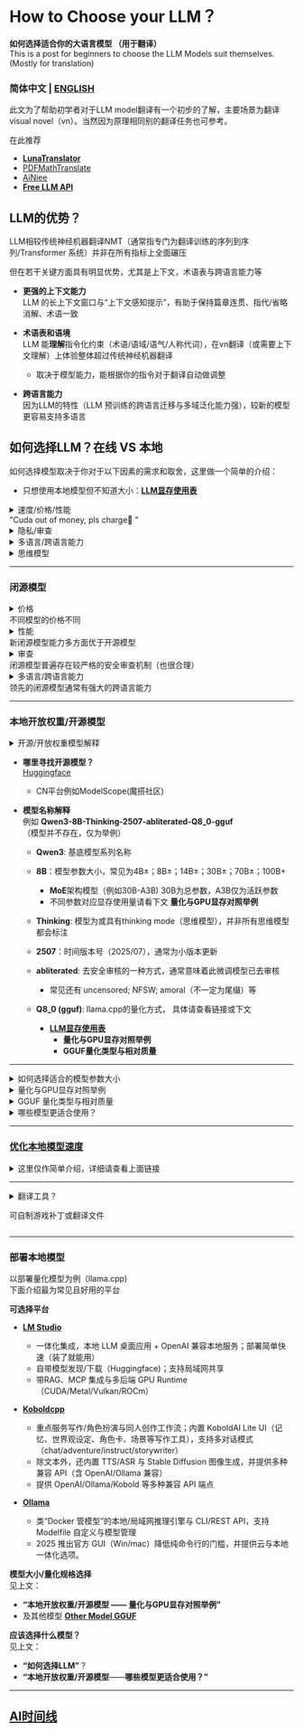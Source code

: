 # How to Choose your LLM？
**如何选择适合你的大语言模型 （用于翻译）**  </br>
This is a post for beginners to choose the LLM Models suit themselves. (Mostly for translation)

### 简体中文  | [ENGLISH](README_en.md)
此文为了帮助初学者对于LLM model翻译有一个初步的了解，主要场景为翻译visual novel（vn）。当然因为原理相同别的翻译任务也可参考。

在此推荐
- [**LunaTranslator**](https://github.com/HIllya51/LunaTranslator)
- [PDFMathTranslate](https://github.com/PDFMathTranslate/PDFMathTranslate-next)
- [AiNiee](https://github.com/NEKOparapa/AiNiee)
- [**Free LLM API**](Freellmapi.md)


## LLM的优势？
LLM相较传统神经机器翻译NMT（通常指专门为翻译训练的序列到序列/Transformer 系统）并非在所有指标上全面碾压</br>

但在若干关键方面具有明显优势，尤其是上下文，术语表与跨语言能力等
- **更强的上下文能力**</br>
  LLM 的长上下文窗口与“上下文感知提示”，有助于保持篇章连贯、指代/省略消解、术语一致

- **术语表和语境**</br>
  LLM 能**理解**指令化约束（术语/语域/语气/人称代词），在vn翻译（或需要上下文理解）上体验整体超过传统神经机器翻译
  - 取决于模型能力，能根据你的指令对于翻译自动做调整 

- **跨语言能力**</br>
  因为LLM的特性（LLM 预训练的跨语言迁移与多域泛化能力强），较新的模型更容易支持多语言

## 如何选择LLM？在线 VS 本地
如何选择模型取决于你对于以下因素的需求和取舍，这里做一个简单的介绍：</br>

- 只想使用本地模型但不知道大小：[**LLM显存使用表**](OtherModels_gguf.md)

<details>
  <summary>速度/价格/性能  </br>
  "Cuda out of money, pls charge💸 "</summary>   </br>
  
LLM可以分为
- **本地模型**
- **在线模型**
  - 在线模型又可分为**官方api**
  - **第三方托管api**
  
本地（托管）模型，顾名思义为用户用自己的电脑/服务器运行LLM

能运行多大参数的模型取决于 **显卡显存带宽/显存大小/算力**
  
- 无论是**本地模型**还是**在线api**，都有价格取舍的问题。</br>
  本地模型需要显卡，在线api需要按量付费，这些价格取决于模型参数大小和你使用的token数量</br>
更大的模型/更快的速度=更好的效果=更多的显存+更多的cuda core=更贵的api价格
  - 谷歌提供**免费层api**，且gemini 2.0flash通常强于70%开源小模型，但有额度限制 更大的模型=更多的限制</br>

- 如果没有8G及以上显卡（最低条件通常6G）（Mac为16G统一内存），**建议选择**[**Free API**](Freellmapi.md)
  - cn内也有类似第三方平台提供一定的免费token服务
  - 笔者没有使用过AMD AI Max+ 395系列，不确定其兼容性或性能
    - 其设计类似Mac统一内存，但带宽更小（相对M3)，算力不足以支撑128G

- 6G及以上显存显卡可选择本地部署大模型
    - 详细请看下文 **本地开放权重/开源模型 ——量化与GPU显存对照举例**
      - **6G以下或其它VRAM**请额外查看 [**LLM显存使用表**](OtherModels_gguf.md)
        - 通常4B以下模型已难以保持翻译质量，8B为质量较好的甜点区 

 </details>

 <details>
  <summary>隐私/审查</summary>  

  -  **本地模型**：一般不用担心隐私泄露，都是在本地跑，唯一的问题是审查（可选择微调模型避免）。
    
  -  **google ai studio/免费层[API](Freellmapi.md)** 也不用担心隐私泄露，因为没有隐私（笑）。</br>
    谷歌明确free tier的数据会用于模型训练，没有关闭的选项。

  -  **付费api**：因为其性质暂时无法做到E2EE端到端加密，相对接近的TEE（CC-ON/机密计算）需看云服务商是否提供。
      - 绝大多数服务商只做传输加密与存储加密，服务端可见明文。承诺保护你的数据并定时删除，且有关闭数据用于训练的选项。
      - 审查存在.一般越新的模型越严格（模型本身安全审查更先进）,但第三方托管通常较官方api更宽松
        - 部分服务商明确有上报协议
    
  - **第三方托管开源模型**：隐私条款由托管方服务商规定</br>
    因为可选模型缘故，用户可选择已经过微调的模型来避免模型审查（托管方/平台是否有审查 笔者不能确定）
</details>

 <details>
  <summary>多语言/跨语言能力</summary>  
   
  - 多语言能力取决于基础模型训练的语料/模型大小/训练技术能力
    
    - 特定的微调模型相比其基础模型会在特定领域进一步加强</br>
    
      - 例如[SakuraLLM](https://github.com/SakuraLLM/SakuraLLM) 针对通用日文语料与轻小说/Galgame等领域的中日语料上进行继续预训练与微调，中日翻译水平大幅增加，</br>
    但在其他领域和语系能力会显著下降，且失去基础模型（Qwen2.5）其余大部分功能，基本仅能用于翻译任务
        
        - 原因为针对性微调会导致训练语料在不同语言上的不均衡及模型容量/分词问题，基底模型多语言语料越少，模型越小，这种现象越明显
</details>

<details> 
  <summary>思维模型</summary>  
  
  - 思维模型（Thinking）因理解上下文语境和用户指令能力进一步加强</br>
    理论上在需要上下文关联的情况下（例如名字/人称）对于整篇文章的翻译会优于未开启时的结果（non-thinking mode）
    - 其文本质量同样取决于训练语料
  - 但思考时间较长，且思维链也需要消耗大量token，通常不适合实时快速翻译
  
</details>

---------

### 闭源模型

<details> 
  <summary>价格</br>
不同模型的价格不同</br>
  </summary>  
以gemini官方api 10USD使用量为例做一个快速的估算：

| 特性         | 2.5 Pro | 2.5 Flash | 2.5 Flash-Lite |
| :----------- | :-----: | :-------: | :--------: |
| 输入上限(或） | ~8M     | ~33.3M     |~100M      |
| 输出上限     | ~1M     |     ~4M    | ~25M       |
| 成本= 输入token* 单价+输出token*单价                |
1. 这里没有计算thinking token
2. 100token≈75 words(English)
3. 或者假设小型聊天式调用≈每次 1,000 个输入 token + 500 个输出 token.</br>
2.5 Pro：约 1,600 次调用</br>
  2.5 Flash：约 6,450 次调用</br>
  2.5 Flash-Lite 或 2.0 Flash：约 33,000 次调用</br>

> Google提供免费层（free tier）api   
> 但会受
> - 请求/分钟 (RPM)
> - Token/分钟 (TPM)
> - 请求/天 (RPD)  
> 等速率限制影响。每天配额按太平洋时间午夜重置


| 模型              | 官方 API 免费层额度（基准）        | AI Studio 内常见/悬停观察到的额度 |
|-------------------|-----------------------------------|--------------------------------|
| Gemini 2.5 Pro    | 5 RPM / 250k TPM / 100 RPD        | 未固定显示     |
| Gemini 2.5 Flash  | 10 RPM / 250k TPM / 250 RPD       | 常见 10 RPM / 500 RPD；2025-06 起部分场景降至 250 RPD |
| Gemini 2.5 Flash-Lite | 15 RPM / 250k TPM / 1000 RPD  | 常见 15 RPM / 500 RPD |
| Gemini 2.0 Flash  | 15 RPM / 1M TPM / 200 RPD         | 常见 15 RPM / 1500 RPD |
| Gemini 2.0 Flash-Lite | 30 RPM / 1M TPM / 200 RPD     | 常见 30 RPM / 1500 RPD |

\*AI Studio vs API：AI Studio页面的使用永久免费，但其界面内的限额与 API 文档表格不总是完全一致；Google 会不定期调整（例如 2.5 Flash 的 RPD 曾被观察到从 500 降到 250）
</details>
  
<details> 
  <summary>性能</br>  
新闭源模型能力多方面优于开源模型</summary>  
  
代表为（截至2025/08）
  - xai（grok 4）
  - Openai （GPT-5)
  - Google (Gemini 2.5pro)
  - Anthropic (Claude 4)</br>
  同系列模型之间参数越大，能力越强 （gemini2.5 pro>flash>lite)

多项测评（benchmark）可在[Kaggle](https://www.kaggle.com/benchmarks)查看

</details>

<details> 
  <summary>审查</br>    
闭源模型普遍存在较严格的安全审查机制（也很合理）</summary> 


**审查机制由弱到强为**</br>
grok3/4(容易绕过）≤ claude 3.7 ≤ gemini 2.0 series < gemini 2.5 series < openai第三方api <<< openai(越新的模型越难绕过）
1. Gemini 2.5 free tier审查疑似更严重
2. 各模型网页/客户端Chat版本审核强于api
3. 第三方托管通常审查弱于官方api

</details>

<details>
  <summary>多语言/跨语言能力</br>   
领先的闭源模型通常有强大的跨语言能力</summary> 

| 模型 | 可核实数量 | 依据（范围） | 备注 |
|---|---:|---|---|
| **xAI Grok-3** | **27** | 官方清单（模型） | 厂商列出的文本语言列表。 |
| **xAI Grok-4** | — | — | **未披露**（无官方数据）。 |
| **OpenAI GPT-4** | **26** | 评测覆盖（翻译版 MMLU） | 评测含 26 种语言；评测≠能力上限。 |
| **OpenAI GPT-4o** | **超过GPT-4** | 官方宣称 |   |
| **OpenAI GPT-5** | — | — | **未披露**（无官方数据）。 |
| **Google Gemini 2.5 Pro** | **37** / **40+** | 开发者提示语言 / Web 应用 UI | 两套口径：开发者清单 37；Web 应用 UI 为 40+。 |
| **Anthropic Claude 3.7 / 4 / 4.1** | **15** / **11** | 官方评测覆盖 / 产品/UI 语言 | 评测：英语+14 种非英语（共 15）；UI 语言：11。 |
<details> 
  <summary> Grok3 </summary> 
  
> English（英语）、Spanish（西班牙语）、French（法语）、Afrikaans（南非荷兰语）、Arabic（阿拉伯语）、Bengali（孟加拉语）、Welsh（威尔士语）、German（德语）、Greek（希腊语）、Indonesian（印尼语）、Icelandic（冰岛语）、Italian（意大利语）、Japanese（日语）、Korean（韩语）、Latvian（拉脱维亚语）、Marathi（马拉地语）、Nepali（尼泊尔语）、Punjabi（旁遮普语）、Polish（波兰语）、Russian（俄语）、Swahili（斯瓦希里语）、Telugu（泰卢固语）、Thai（泰语）、Turkish（土耳其语）、Ukrainian（乌克兰语）、Urdu（乌尔都语）、Chinese（中文） </br>
  
</details>

<details> 
  <summary> GPT-4 </summary> 
  
> English（英语）、Italian（意大利语）、Afrikaans（南非荷兰语）、Spanish（西班牙语）、German（德语）、French（法语）、Indonesian（印尼语）、Russian（俄语）、Polish（波兰语）、Ukrainian（乌克兰语）、Greek（希腊语）、Latvian（拉脱维亚语）、Mandarin（中文）、Arabic（阿拉伯语）、Turkish（土耳其语）、Japanese（日语）、Swahili（斯瓦希里语）、Welsh（威尔士语）、Korean（韩语）、Icelandic（冰岛语）、Bengali（孟加拉语）、Urdu（乌尔都语）、Nepali（尼泊尔语）、Thai（泰语）、Punjabi（旁遮普语）、Marathi（马拉地语）、Telugu（泰卢固语） </br>
</details>

<details> 
  <summary> Gemini </summary>  
  
> 阿拉伯语、孟加拉语、保加利亚语、中文（简体/繁体）、克罗地亚语、捷克语、丹麦语、荷兰语、英语、爱沙尼亚语、波斯语、芬兰语、法语、德语、希腊语、古吉拉特语、希伯来语、印地语、匈牙利语、印尼语、意大利语、日语、卡纳达语、韩语、拉脱维亚语、立陶宛语、马拉雅拉姆语、马拉地语、挪威语、波兰语、葡萄牙语、罗马尼亚语、俄语、塞尔维亚语、斯洛伐克语、斯洛文尼亚语、西班牙语、斯瓦希里语、瑞典语、泰米尔语、泰卢固语、泰语、土耳其语、乌克兰语、乌尔都语、越南语
</details>

<details> 
  <summary> Claude </summary> 
  
> English（英语，基线）、Spanish（西班牙语）、Portuguese（Brazil）（巴西葡萄牙语）、Italian（意大利语）、French（法语）、Indonesian（印尼语）、German（德语）、Arabic（阿拉伯语）、Chinese（Simplified）（简体中文）、Korean（韩语）、Japanese（日语）、Hindi（印地语）、Bengali（孟加拉语）、Swahili（斯瓦希里语）、Yoruba（约鲁巴语）
</details>

</details>

-------
### 本地开放权重/开源模型

<details> 
  <summary> 开源/开放权重模型解释 </summary> 
  
  - 目前开源模型一般指的是开放权重模型  </br>
  - **开放权重**：指模型权重（模型本身）发布，任何人可在一定协议下（例如MIT)使用，修改，微调，商业化等等</br>
  - **真正开源**：公布模型训练/推理代码及流程、模型结构、权重、训练数据来源且足以进行复现实验</br>

</details> 

- **哪里寻找开源模型？** </br>
[Huggingface](https://huggingface.co/)
  - CN平台例如ModelScope(魔搭社区)

- **模型名称解释** </br>
例如 **Qwen3-8B-Thinking-2507-abliterated-Q8_0-gguf** </br>
（模型并不存在，仅为举例）</br>

  - **Qwen3**: 基底模型系列名称
    
  - **8B**：模型参数大小，常见为4B±；8B±；14B±；30B±；70B±；100B+
    - **MoE**架构模型（例如30B-A3B) 30B为总参数，A3B仅为活跃参数
    - 不同参数对应显存使用量请看下文 **量化与GPU显存对照举例**
      
  - **Thinking**: 模型为或具有thinking mode（思维模型），并非所有思维模型都会标注
  
  - **2507**：时间版本号（2025/07），通常为小版本更新
  
  - **abliterated**: 去安全审核的一种方式，通常意味着此微调模型已去审核
    - 常见还有 uncensored; NFSW; amoral（不一定为尾缀）等
   
  - **Q8_0 (gguf)**: llama.cpp的量化方式， 具体请查看链接或下文
    - [**LLM显存使用表**](OtherModels_gguf.md)
      -  **量化与GPU显存对照举例**
      - **GGUF量化类型与相对质量**

--------

<details> 
  <summary> 如何选择适合的模型参数大小 </summary> 
  
  - 通常需GPU显存 ≥ 模型文件大小 + 上下文占用
  
  - 模型规模×数据×算力越大，通常效果越好(scaling law)
    - 例如Qwen3-4B<Qwen3-8B<Qwen3-14B<Qwen3-32B
  
  - 通常开源模型规模分布：4B±；8B±；14B±；32B±；70B±；100B+
    - 小于4B的模型往往翻译质量不佳，可在Huggingface自行寻找微调版测试
      - 在此可查看其他不同大小模型例子 | [**LLM显存使用表**](OtherModels_gguf.md) 
    - Moe架构模型以**总参数**为准
  
> 说明：推荐显存为“模型文件大小 + 1k余量”的保守估算；更长上下文或将 KV cache 放入显存时需要更多 VRAM。</br>

> 爆显存（即超过显存大小导致占用内存）会大幅降低速度（统一内存架构除外） </br>

> 理论上模型参数越大，翻译质量越高；不同系列难以对比

</details>

<details> 
  <summary> 量化与GPU显存对照举例 </summary> 
  
以Qwen3 GGUF 量化尺寸与推荐显存为例（llama.cpp）</br>
这里仅讨论支持llama.cpp的GGUF模型（可由ollama/LM studio等平台布置）（MLX类似）</br>

#### Qwen3-8B（GGUF）

| 量化 | 模型文件大小 | 推荐显存（仅权重+余量） |
|---|---:|---:|
| Q4_K_M | 5.03 GB | ≥ 6 GB |
| Q5_0 | 5.72 GB | ≥ 7/8 GB |
| Q5_K_M | 5.85 GB | ≥ 7/8 GB |
| Q6_K | 6.73 GB | ≥ 8 GB |
| Q8_0 | 8.71 GB | ≥ 10 GB |

#### Qwen3-14B（GGUF）

| 量化 | 模型文件大小 | 推荐显存（仅权重+余量） |
|---|---:|---:|
| Q4_K_M | 9.00 GB | ≥ 11/12 GB |
| Q5_0 | 10.3 GB | ≥ 12 GB |
| Q5_K_M | 10.5 GB | ≥ 12 GB |
| Q6_K | 12.1 GB | ≥ 14/16 GB |
| Q8_0 | 15.7 GB | ≥ 18/20 GB |

在此可查看其他不同大小模型例子 | [**LLM显存使用表**](OtherModels_gguf.md)  
\* *Apple Mac(M1版本及以上）统一内存为RAM+VRAM，扣除6~8G系统&程序需求剩余可近似看为显存（多数优化方式需更多内存）。*</br>
\* *MOE（混合专家）例如Qwen3-30b-A3b：其总参数大小为30b, 需全部装入显存，A3b只为活跃参数</br>
</details>

<details> 
  <summary> GGUF 量化类型与相对质量 </summary> 

> 注：质量为**相对 FP16 的总体逼近**与社区常用基准（如困惑度/客观评测）综合判断的**经验级**分档；
> 同一量化在不同模型/任务上可能有差异。
> `_K` 为更先进的 K 类量化；`_S/_M` 为不同“混合策略”，一般 `_M` 质量高于 `_S`。

| 量化类型 | 理论 bpw* | 相对质量（对比 FP16） | 典型使用场景 / 建议 | 备注 |
|---|---:|---|---|---|
| **Q8_0** | ≈ 8.0 | 最高（接近 FP16） | VRAM 充足、要尽量贴近原精度或做严谨评测 | 属于“旧法（legacy）”，但质量最高的量化档，相较FP16基本没有质量下降 |
| **Q6_K** | 6.5625 | 很高（接近 Q8_0） | 追求高质量且希望显存更省 | K-Quant，质量/体积效率优于同位数的旧法 |
| **Q5_K_M** | 5.5 | 较高 | 5-bit 档的通用首选；综合部署的“甜点位” | `_M` 较 `_S` 更注重质量 |
| **Q5_0** | ≈ 5.0 | 中等—较高 | 仅在兼容旧工作流时考虑(相对更高量化） | 旧法，质量通常逊于 Q5_K_ |
| **Q4_K_M** | 4.5 | 中等（**4-bit 中**质量最佳之一） | 显存较紧张但仍需可用质量；常见平衡点 | 社区普遍认为 **4-bit**内首选|
| **Q4_K_S** | ≈ 4.5 | 中等偏下（低于 `_M`） | 更追求速度/更小体积时的 4-bit 选项 | `_S` 为更激进混合，质量略降 |
| **Q4_0** | ≈ 4.0 | 中等—较低 | 仅做兼容/对比用途 | 旧法（legacy），质量较低，通常不再推荐* |
| **Q3_K_M** | 3.4375 | 较低 | 极限内存或边缘设备权衡 | 质量明显劣化，不推荐 |

具体技术文章 https://gist.github.com/Artefact2/b5f810600771265fc1e39442288e8ec9

\* *bpw（bits per weight）为官方/文档给出的近似或精确数值；部分旧法（如 Q4_0/Q5_0）不明确给出额外开销，表中以“≈”表示。*</br>
\* *特殊情况：Gemma 3 12B Instruct QAT 虽为q4_0量化，但量化感知训练（Quantization-Aware Training, QAT）使其质量和速度远超q4档位</br> 
</details>

</details>

<details> 
  <summary> 哪些模型更适合使用？ </summary> 

  - **大多数情况下，越新越好**： 新模型通常意味着新训练技术/更多语料，在多语言方面一般更强。
    - 也存在模型越新，审查技术越严格的情况（热门模型一般会有第三方去审核微调） </br><br>
  - **模型参数越大越好**： 在你的**显存可支持范围内**，参数越大越好
    - 不同参数 但 不同量化 之间对比？
      仅针对翻译任务而言，**Q5_K_M/Q6** 及以上级别量化不会有明显质量损失，所以 Qwen3-8B-Q8_0/FP16 < Qwen3-14B-Q5_K_M
      - **QAT** （Quantization-Aware Training），例如Gemma 3 12B Instruct QAT q4其质量和速度一般超过传统q4量化<br>
    - 针对翻译和指令遵循一般无需**Q8**精度，**Q5_K_M/Q6**及以上基本无质量损失。
      - Q4 （4bit）档位一般可感知到**明显质量下滑**（除QAT外）<br><br>
  - **语言微调**：大部分模型对于**英文**支持最好（英文数据最多），别的语言质量则取决于训练数据数量与质量/训练方式与技术。</br>
    - CN模型因基底同样依赖中文（中文数据也多），会导致语言输出方面可能夹带中文
    
    社区微调模型（例如尾缀带-JP）一般是用日语数据进行微调，会显著加强EN-JP能力，但针对性微调通常会削弱其他所有语言的能力
    因其训练语料在不同语言上的不均衡及模型容量/分词问题; 基底模型多语言语料越少，模型越小，这种现象越明显<br><br>
    
  - **无审查**：如果你需要翻译的内容会被模型安全审核，则需要找无审查模型。</br>
    例如：
    - Qwen3-8B-abliterated
    - gemma-3-27b-it-abliterated
    - Llama-3-70b-Uncensored
    - Dhanishtha-nsfw
    - amoral-gemma3-12B </br>   
    其中abliterated; uncensored; NSFW; amoral等都代表去安全审核微调，其他还有意义相近的诸如evil等</br>
    取决于技术和能力，这些模型可能会有质量下降</br>

</details>

-----------
    
### [优化本地模型速度](Model_Speed.md) </br>
<details> 
  <summary>这里仅作简单介绍，详细请查看上面链接  </summary>   </br>
    
以LM STUDIO为例
<p align="center">
  <img src="./LM%20STUDIO.png" width="800" alt="LM Studio 截图">
</p>

1. **Context Length（上下文长度）** </br>
设定一次推理中模型可“记住/处理”的最大 token 数（包含提示词与模型生成的回复本身）。数值越大，能处理的长文本越多，但显著增加显存/内存与计算开销，超过模型训练或实现允许的最大窗口还可能导致输出异常。<br><br>
2. **GPU Offload（GPU 分层卸载）** </br>
指定将多少层网络权重与计算卸载到 GPU 上执行（llama.cpp 对应 n_gpu_layers/-ngl；设为 -1 或远大于层数通常意味着尽量全卸载）。更多层在 GPU 上可显著提升吞吐，但受显存限制；不足部分仍会在 CPU 上跑<br><br>
3. **CPU Thread Pool Size（CPU 线程池大小）** </br>
控制推理时使用的 CPU 线程数（llama.cpp 参数 n_threads）。线程数越高不一定线性提速，通常接近物理核数或系统建议值即可；很多封装默认取系统 CPU 数的一半到全部。<br><br>
4. **Evaluation Batch Size（评估批大小 / n_batch）** </br>
预填充阶段一次并行送入模型的 token 数。批越大，通常吞吐更高但占用内存/显存也更大；结果与语义不会因批大小改变，只影响速度与资源占用。<br><br>
5. **RoPE Frequency Base（RoPE 频率基数）** </br>
调整旋转位置编码（RoPE）的基频。该进阶参数影响模型如何编码位置信息；适当调大常用于尝试在更长上下文下保持稳定性（具体极限取决于模型/实现）。<br><br>
6. **RoPE Frequency Scale（RoPE 频率缩放）** </br>
RoPE 的缩放因子；改变位置编码的“粒度”，常与上项配合，用于扩展有效上下文或做长上下文实验。<br><br>
7. **Offload KV Cache to GPU Memory（将 KV 缓存卸载到 GPU）** </br>
把注意力的 K/V 缓存及相关 KQV 运算放到 GPU/显存中，可降低 CPU/RAM 压力并提升上下文的速度；是否可用取决于后端与硬件。<br><br>
8. **Keep Model in Memory（将模型常驻内存）** </br>
使已加载的模型不被自动移出系统内存，换取更快的再次调用与交互体验；代价是占用更多 RAM。<br><br>
9. **Try mmap()（尝试内存映射）** </br>
通过内存映射从磁盘“按需”映射权重，通常能加快加载并减少常驻内存占用；但当模型大于可用 RAM 时可能产生频繁页换而降速。LM Studio 提供该开关；llama.cpp 默认使用 mmap，可按需要禁用。<br><br>
10. **Seed（随机种子）** </br>
控制采样中的随机性以便复现实验结果；设定固定值可让同一提示在同参数下产生一致输出。<br><br>
11. **Flash Attention（实验性/可选）** </br>
一种对注意力计算的高效实现，通过重排计算与分块把大量显存读写转化为片上缓存操作，从而显著降低内存占用并加速长序列推理；llama.cpp/部分后端提供 --flash-attn 开关，具体可用性取决于模型与硬件。<br><br>
12. **K Cache Quantization Type（K 缓存量化类型，实验性）** </br>
选择注意力中 K（Key）缓存的存储精度/量化格式（对应实现里的 type_k/ggml 类型）。量化 KV 缓存可明显降低内存/显存占用以换取极小精度损失或在部分场景带来速度收益；可用格式与稳定性依实现与硬件而异。<br><br>
13. **V Cache Quantization Type（V 缓存量化类型，实验性）** </br>
同上，但作用于 V（Value）缓存（实现字段 type_v）。与 K 缓存配合量化常用于长上下文或小显存卡以扩大可用窗口/降低占用。<br><br>
14. **Speculative Decoding（推测/投机解码）** | [**LM STUDIO官方介绍**](https://lmstudio.ai/blog/lmstudio-v0.3.10) </br>
Speculative Decoding（推测/投机解码）用一个更小更快的“草稿模型”先并行起草一串候选 token，再让更大的“主模型”快速验证并只接受那些与它本来会生成的结果一致的 token，从而在不牺牲输出分布/质量的前提下提升生成速度.
> 一般情况下RoPE；kv cache可保持默认状态，部分模型容易出错。

</details>   

---------

<details> 
  <summary> 翻译工具？ </br>
  
可自制游戏补丁或翻译文件</summary> 

  - [LunaTranslator](https://github.com/HIllya51/LunaTranslator) —— 面向视觉小说/galgame 的一体化翻译器。支持文本抓取（HOOK/OCR/剪贴板/语音识别/文件翻译）、多种在线/本地翻译引擎、预翻译与缓存、Python 扩展；并提供 TTS 合成、日语分词与假名注音、词典查词（MDICT/在线）、Anki 生词卡、加载 Yomitan 等插件。

  - [AiNiee](https://github.com/NEKOparapa/AiNiee) —— 一键式 AI 长文本翻译工具。适配常见游戏文本工作流（MTool、Ren’Py、Translator++ 等）与多格式（i18next、EPUB/TXT、SRT/VTT/LRC、Word/PDF/Markdown）；支持自动识别文件与语种、上下文一致性与术语表、AI 润色/排版/术语提取，在线与本地模型接口可配置。

  - [LinguaGacha](https://github.com/neavo/LinguaGacha) —— “开箱即用、几乎零配置”的多语言文本翻译器。支持字幕/电子书/游戏文本等类型，兼容多家在线或本地模型（如 Claude / ChatGPT 等），强调高速度与格式/代码样式保留；多数 WOLF/Ren’Py/RPGMaker/Kirikiri 游戏可即翻即玩，并提供命令行模式与使用教程。

  - [BallonsTranslator](https://github.com/dmMaze/BallonsTranslator) —— 面向漫画/条漫的深度学习辅助翻译与排版工具。支持一键机翻、所见即所得的文本编辑（查找替换、批量样式）、图像编辑与修复（掩膜/修复画笔）、OCR 文本检测；可用 Windows 打包版或 Python 源码运行，兼容多种机翻/LLM 与离线模型。

</details>    

-----------
### 部署本地模型
以部署量化模型为例（llama.cpp) </br>
下面介绍最为常见且好用的平台


**可选择平台** 
- [**LM Studio**](https://lmstudio.ai/)  </br>
  - 一体化集成，本地 LLM 桌面应用 + OpenAI 兼容本地服务；部署简单快速（装了就能用） </br>
  - 自带模型发现/下载（Huggingface)；支持局域网共享</br>
  - 带RAG、MCP 集成与多后端 GPU Runtime（CUDA/Metal/Vulkan/ROCm） </br>


- [**Koboldcpp**](https://github.com/LostRuins/koboldcpp)  </br>
  - 重点服务写作/角色扮演与同人创作工作流；内置 KoboldAI Lite UI（记忆、世界观设定、角色卡、场景等写作工具），支持多对话模式（chat/adventure/instruct/storywriter）</br>
  - 除文本外，还内置 TTS/ASR 与 Stable Diffusion 图像生成，并提供多种兼容 API（含 OpenAI/Ollama 兼容）</br>
  - 提供 OpenAI/Ollama/Kobold 等多种兼容 API 端点</br>

- [**Ollama**](https://ollama.com/) </br>
  - 类“Docker 管模型”的本地/局域网推理引擎与 CLI/REST API，支持 Modelfile 自定义与模型管理</br>
  - 2025 推出官方 GUI（Win/mac）降低纯命令行的门槛，并提供云与本地一体化选项。



**模型大小/量化规格选择**  </br>
见上文： 
- **“本地开放权重/开源模型 —— 量化与GPU显存对照举例”**
- 及其他模型 [**Other Model GGUF**](OtherModels_gguf.md) 


 **应该选择什么模型？** </br>
 见上文： 
 - **“如何选择LLM”**？
 - **“本地开放权重/开源模型**——**哪些模型更适合使用？”** </br>
 
----------
## [AI时间线](https://github.com/CYBIRD-D/How-to-Choose-your-LLM-Model-for-translation/blob/main/TIMELINE%201.jpg)
